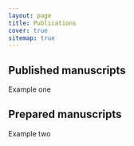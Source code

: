 ```yaml
---
layout: page
title: Publications
cover: true
sitemap: true
---
```


## Published manuscripts

Example one

## Prepared manuscripts

Example two
